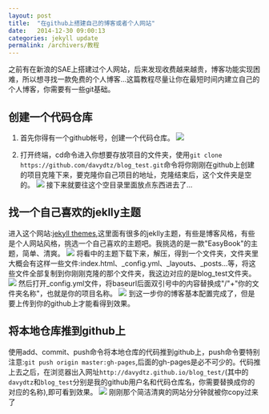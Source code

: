 ```yaml
---
layout: post
title:  "在github上搭建自己的博客或者个人网站"
date:   2014-12-30 09:00:13
categories: jekyll update
permalink: /archivers/教程
---
```



 之前有在新浪的SAE上搭建过个人网站，后来发现收费越来越贵，博客功能实现困难，所以想寻找一款免费的个人博客...这篇教程尽量让你在最短时间内建立自己的个人博客，你需要有一些git基础。
 
##  创建一个代码仓库 ##

1. 首先你得有一个github帐号，创建一个代码仓库。
 ![](http://7xsrj5.com2.z0.glb.qiniucdn.com/16-4-8/78669959.jpg)

2. 打开终端，cd命令进入你想要存放项目的文件夹，使用`git clone https://github.com/davydtz/blog_test.git`命令将你刚刚在github上创建的项目克隆下来，要克隆你自己项目的地址，克隆结束后，这个文件夹是空的。
![](http://7xsrj5.com2.z0.glb.qiniucdn.com/16-4-8/39462213.jpg)
 接下来就要往这个空目录里面放点东西进去了...
 
 
##  找一个自己喜欢的jeklly主题 ##
进入这个网站:[jekyll themes](http://jekyllthemes.org/),这里面有很多的jeklly主题，有些是博客风格，有些是个人网站风格，挑选一个自己喜欢的主题吧。我挑选的是一款"EasyBook"的主题，简单、清爽。
![](http://7xsrj5.com2.z0.glb.qiniucdn.com/16-4-8/42281270.jpg)
将看中的主题下载下来，解压，得到一个文件夹，文件夹里大概会有这样一些文件:index.html、_config.yml、_layouts、_posts...等，将这些文件全部复制到你刚刚克隆的那个文件夹，我这边对应的是blog_test文件夹。
![](http://7xsrj5.com2.z0.glb.qiniucdn.com/16-4-8/3120871.jpg)
然后打开_config.yml文件，将baseurl后面双引号中的内容替换成"/"+"你的文件夹名称"，也就是你的项目名称。
![](http://7xsrj5.com2.z0.glb.qiniucdn.com/16-4-8/15119044.jpg)
到这一步你的博客基本配置完成了，但是要上传到你的github上才能看得到效果。


## 将本地仓库推到github上 ##

使用add、commit、push命令将本地仓库的代码推到github上，push命令要特别注意:`git push origin master:gh-pages`,后面的gh-pages是必不可少的。代码推上去之后，在浏览器出入网址`http://davydtz.github.io/blog_test/`(其中的`davydtz`和`blog_test`分别是我的github用户名和代码仓库名，你需要替换成你的对应的名称),即可看到效果。
![](http://7xsrj5.com2.z0.glb.qiniucdn.com/16-4-8/36680186.jpg)
刚刚那个简洁清爽的网站分分钟就被你copy过来了

